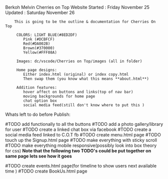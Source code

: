Berkoh Melvin
Cherries on Top Website
Started : Friday November 25
Updated : Saturday November 26

        This is going to be the outline & documentation for Cherries On Top

         COLORS: LIGHT BLUE(#8ED2DF) 
            Pink (#DCBFCF)
            Red(#DA002B)
            Brown(#370000)
            Yellow(#FFF08A)

         Images: dc/vscode/Cherries on Top/images (all in folder)

         Home page designs:
            Either index.html (original) or index copy.html
            Then swap them (you know what this means **about.html**)

         Addition features:
            hover affect on buttons and links(top of nav bar)
            moving backgrounds for home page
            chat option box 
            social media feed(still don't know where to put this )

Whats left to do before Publish:

#TODO add functionally to all the buttons
#TODO add a photo gallery/library for user
#TODO create a linked chat box via facebook 
#TODO create a social media feed linked to C.O.T fb
#TODO create menu.html page 
#TODO touch up the Signup.html page 
#TODO make everything with sticky scroll 
#TODO make everything mobile responsive(possibly look into box theory for css)
**Note that the following two TODO's could be put together on same page lets see how it goes**

#TODO create events.html page(for timeline to show users next available time )
#TODO create BookUs.html page 

